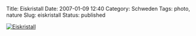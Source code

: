 Title: Eiskristall
Date: 2007-01-09 12:40
Category: Schweden
Tags: photo, nature
Slug: eiskristall
Status: published

[![Eiskristall](/pic/iskristall_s.jpg "Eiskristall")](/pic/iskristall_l.jpg)

